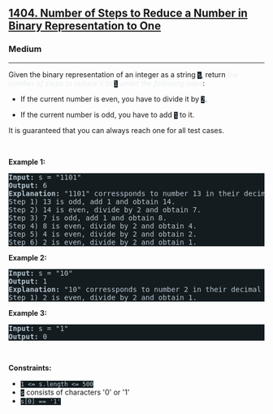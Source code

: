 <h2><a href="https://leetcode.com/problems/number-of-steps-to-reduce-a-number-in-binary-representation-to-one/">1404. Number of Steps to Reduce a Number in Binary Representation to One</a></h2><h3>Medium</h3><hr><div style="border-color: rgb(91, 119, 134) !important;"><p style="border-color: rgb(91, 119, 134) !important;">Given the binary representation of an integer as a string <code style="background-color: rgb(20, 28, 32) !important; color: rgb(183, 199, 206) !important; border-color: rgb(84, 110, 122) !important;">s</code>, return <em style="color: rgb(234, 238, 241) !important; border-color: rgb(91, 119, 134) !important;">the number of steps to reduce it to </em><code style="background-color: rgb(20, 28, 32) !important; color: rgb(183, 199, 206) !important; border-color: rgb(84, 110, 122) !important;">1</code><em style="color: rgb(234, 238, 241) !important; border-color: rgb(91, 119, 134) !important;"> under the following rules</em>:</p>

<ul style="border-color: rgb(91, 119, 134) !important;">
	<li style="border-color: rgb(91, 119, 134) !important;">
	<p style="border-color: rgb(91, 119, 134) !important;">If the current number is even, you have to divide it by <code style="background-color: rgb(20, 28, 32) !important; color: rgb(183, 199, 206) !important; border-color: rgb(84, 110, 122) !important;">2</code>.</p>
	</li>
	<li style="border-color: rgb(91, 119, 134) !important;">
	<p style="border-color: rgb(91, 119, 134) !important;">If the current number is odd, you have to add <code style="background-color: rgb(20, 28, 32) !important; color: rgb(183, 199, 206) !important; border-color: rgb(84, 110, 122) !important;">1</code> to it.</p>
	</li>
</ul>

<p style="border-color: rgb(91, 119, 134) !important;">It is guaranteed that you can always reach one for all test cases.</p>

<p style="border-color: rgb(91, 119, 134) !important;">&nbsp;</p>
<p style="border-color: rgb(91, 119, 134) !important;"><strong class="example" style="border-color: rgb(91, 119, 134) !important;">Example 1:</strong></p>

<pre style="background-color: rgb(20, 28, 32) !important; color: rgb(183, 198, 206) !important; border-color: rgb(83, 109, 122) !important;"><strong style="border-color: rgb(83, 109, 122) !important;">Input:</strong> s = "1101"
<strong style="border-color: rgb(83, 109, 122) !important;">Output:</strong> 6
<strong style="border-color: rgb(83, 109, 122) !important;">Explanation:</strong> "1101" corressponds to number 13 in their decimal representation.
Step 1) 13 is odd, add 1 and obtain 14.&nbsp;
Step 2) 14 is even, divide by 2 and obtain 7.
Step 3) 7 is odd, add 1 and obtain 8.
Step 4) 8 is even, divide by 2 and obtain 4.&nbsp; 
Step 5) 4 is even, divide by 2 and obtain 2.&nbsp;
Step 6) 2 is even, divide by 2 and obtain 1.&nbsp; 
</pre>

<p style="border-color: rgb(91, 119, 134) !important;"><strong class="example" style="border-color: rgb(91, 119, 134) !important;">Example 2:</strong></p>

<pre style="background-color: rgb(20, 28, 32) !important; color: rgb(183, 198, 206) !important; border-color: rgb(83, 109, 122) !important;"><strong style="border-color: rgb(83, 109, 122) !important;">Input:</strong> s = "10"
<strong style="border-color: rgb(83, 109, 122) !important;">Output:</strong> 1
<strong style="border-color: rgb(83, 109, 122) !important;">Explanation:</strong> "10" corressponds to number 2 in their decimal representation.
Step 1) 2 is even, divide by 2 and obtain 1.&nbsp; 
</pre>

<p style="border-color: rgb(91, 119, 134) !important;"><strong class="example" style="border-color: rgb(91, 119, 134) !important;">Example 3:</strong></p>

<pre style="background-color: rgb(20, 28, 32) !important; color: rgb(183, 198, 206) !important; border-color: rgb(83, 109, 122) !important;"><strong style="border-color: rgb(83, 109, 122) !important;">Input:</strong> s = "1"
<strong style="border-color: rgb(83, 109, 122) !important;">Output:</strong> 0
</pre>

<p style="border-color: rgb(91, 119, 134) !important;">&nbsp;</p>
<p style="border-color: rgb(91, 119, 134) !important;"><strong style="border-color: rgb(91, 119, 134) !important;">Constraints:</strong></p>

<ul style="border-color: rgb(91, 119, 134) !important;">
	<li style="border-color: rgb(91, 119, 134) !important;"><code style="background-color: rgb(20, 28, 32) !important; color: rgb(183, 199, 206) !important; border-color: rgb(84, 110, 122) !important;">1 &lt;= s.length&nbsp;&lt;= 500</code></li>
	<li style="border-color: rgb(91, 119, 134) !important;"><code style="background-color: rgb(20, 28, 32) !important; color: rgb(183, 199, 206) !important; border-color: rgb(84, 110, 122) !important;">s</code> consists of characters '0' or '1'</li>
	<li style="border-color: rgb(91, 119, 134) !important;"><code style="background-color: rgb(20, 28, 32) !important; color: rgb(183, 199, 206) !important; border-color: rgb(84, 110, 122) !important;">s[0] == '1'</code></li>
</ul>
</div>